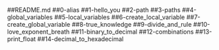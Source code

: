 ##README.md
##0-alias
##1-hello\_you
##2-path
##3-paths
##4-global\_variables
##5-local\_variables
##6-create\_local\_variable
##7-create\_global\_variable
##8-true\_knowledge
##9-divide\_and\_rule
##10-love\_exponent\_breath
##11-binary\_to\_decimal
##12-combinations
##13-print\_float
##14-decimal\_to\_hexadecimal
